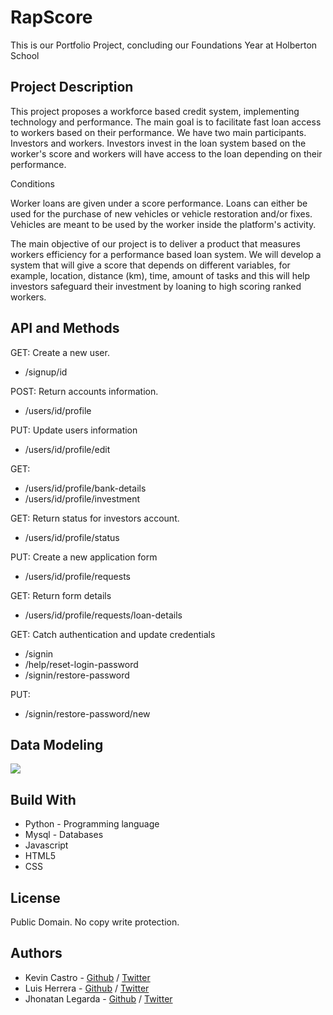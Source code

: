 # RapScore

This is our Portfolio Project, concluding our Foundations Year at Holberton School

## Project Description

<p>This project proposes a workforce based credit system, implementing technology and performance. The main goal is to facilitate fast loan access to workers based on their performance. We have two main participants. Investors and workers. Investors invest in the loan system based on the worker's score and workers will have access to the loan depending on their performance.</p>

<p>Conditions</p>

<p>Worker loans are given under a score performance. Loans can either be used for the purchase of new vehicles or vehicle restoration and/or fixes. Vehicles are meant to be used by the worker inside the platform's activity.</p>

<p>The main objective of our project is to deliver a product that measures workers efficiency for a performance based loan system. We will develop a system that will give a score that depends on different variables, for example, location, distance (km), time, amount of tasks and this will help investors safeguard their investment by loaning to high scoring ranked workers.</p>

## API and Methods
 
GET: Create a new user.
* /signup/id

POST: Return accounts information.
* /users/id/profile

PUT: Update users information
* /users/id/profile/edit

GET:
* /users/id/profile/bank-details
* /users/id/profile/investment

GET: Return status for investors account.
* /users/id/profile/status

PUT: Create a new application form
* /users/id/profile/requests

GET: Return form details
* /users/id/profile/requests/loan-details

GET: Catch authentication and update credentials
* /signin
* /help/reset-login-password
* /signin/restore-password

PUT:
* /signin/restore-password/new

## Data Modeling

![](web_static/static/img/modelo_entidad_relacionDB.png)

## Build With

* Python - Programming language
* Mysql - Databases
* Javascript
* HTML5
* CSS

## License

Public Domain. No copy write protection.

## Authors
* Kevin Castro - [Github](https://github.com/KevinCastroP) / [Twitter](https://twitter.com/ccali_k)  
* Luis Herrera - [Github](https://github.com/lh1008) / [Twitter](https://twitter.com/lh1008)
* Jhonatan Legarda - [Github](https://github.com/steven-cruz) / [Twitter](https://twitter.com/JhonatanLegarda
)